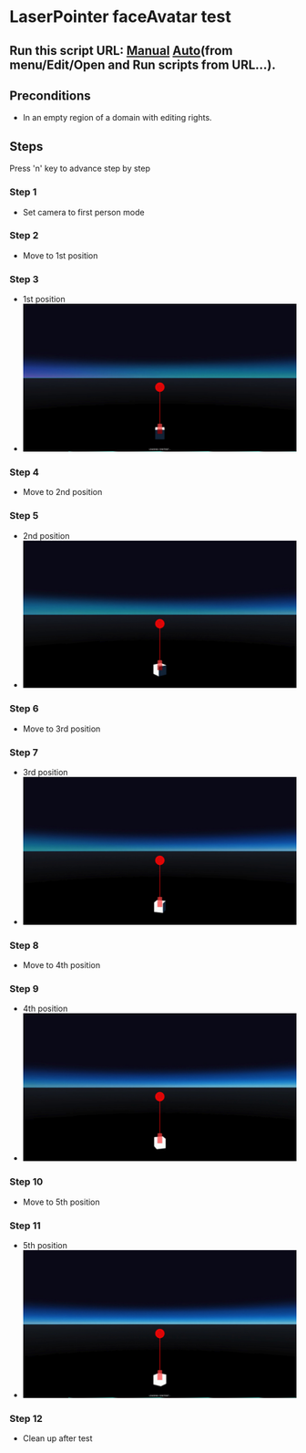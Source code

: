 # LaserPointer faceAvatar test
## Run this script URL: [Manual](https://raw.githubusercontent.com/highfidelity/hifi_tests/master/tests/engine/interaction/pointer/laser/faceAvatar/test.js)   [Auto](https://raw.githubusercontent.com/highfidelity/hifi_tests/master/tests/engine/interaction/pointer/laser/faceAvatar/testAuto.js)(from menu/Edit/Open and Run scripts from URL...).

## Preconditions
- In an empty region of a domain with editing rights.

## Steps
Press 'n' key to advance step by step

### Step 1
- Set camera to first person mode
### Step 2
- Move to 1st position
### Step 3
- 1st position
- ![](./ExpectedImage_00000.png)
### Step 4
- Move to 2nd position
### Step 5
- 2nd position
- ![](./ExpectedImage_00001.png)
### Step 6
- Move to 3rd position
### Step 7
- 3rd position
- ![](./ExpectedImage_00002.png)
### Step 8
- Move to 4th position
### Step 9
- 4th position
- ![](./ExpectedImage_00003.png)
### Step 10
- Move to 5th position
### Step 11
- 5th position
- ![](./ExpectedImage_00004.png)
### Step 12
- Clean up after test
